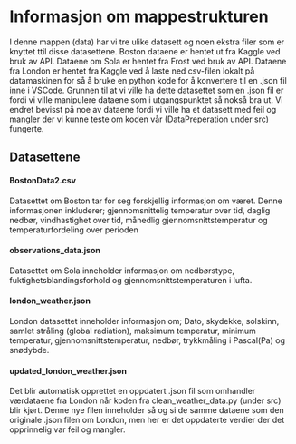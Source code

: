 # Informasjon om mappestrukturen 

I denne mappen (data) har vi tre ulike datasett og noen ekstra filer som er knyttet ttil disse datasettene. Boston dataene er hentet ut fra Kaggle ved bruk av API. Dataene om Sola er hentet fra Frost ved bruk av API. Dataene fra London er hentet fra Kaggle ved å laste ned csv-filen lokalt på datamaskinen for så å bruke en python kode for å konvertere til en .json fil inne i VSCode. Grunnen til at vi ville ha dette datasettet som en .json fil er fordi vi ville manipulere dataene som i utgangspunktet så nokså bra ut. Vi endret bevisst på noe av dataene fordi vi ville ha et datasett med feil og mangler der vi kunne teste om koden vår (DataPreperation under src) fungerte.

## Datasettene

#### BostonData2.csv
Datasettet om Boston tar for seg forskjellig informasjon om været. Denne informasjonen inkluderer; gjennomsnittelig temperatur over tid, daglig nedbør, vindhastighet over tid, månedlig gjennomsnittstemperatur og temperaturfordeling over perioden 

#### observations_data.json
Datasettet om Sola inneholder informasjon om nedbørstype, fuktighetsblandingsforhold og gjennomsnittstemperaturen i lufta.

#### london_weather.json
London datasettet inneholder informasjon om; Dato, skydekke, solskinn, samlet stråling (global radiation), maksimum temperatur, minimum temperatur, gjennomsnittstemperatur, nedbør, trykkmåling i Pascal(Pa) og snødybde.

#### updated_london_weather.json
Det blir automatisk opprettet en oppdatert .json fil som omhandler værdataene fra London når koden fra clean_weather_data.py (under src) blir kjørt. Denne nye filen inneholder så og si de samme dataene som den originale .json filen om London, men her er det oppdaterte verdier der det opprinnelig var feil og mangler.